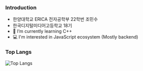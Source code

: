 

<!--
**minsoo0715/minsoo0715** is a ✨ _special_ ✨ repository because its `README.md` (this file) appears on your GitHub profile.
!-->



<!--
Here are some ideas to get you started:

- 🔭 I’m currently working on ...
- 👯 I’m looking to collaborate on ...
- 🤔 I’m looking for help with ...
- 💬 Ask me about ...
- 📫 How to reach me: ...
- 😄 Pronouns: ...
- ⚡ Fun fact: ...
-->

### Introduction
- 한양대학교 ERICA 전자공학부 22학번 조민수
- 한국디지털미디어고등학교 18기
- 🌱 I’m currently learning C++
- 💻 I'm interested in JavaScript ecosystem (Mostly backend)

### Top Langs
![Top Langs](https://github-readme-stats.vercel.app/api/top-langs/?username=minsoo0715&layout=compact&langs_count=8&theme=vue&hide=)
